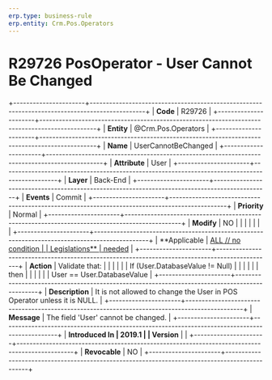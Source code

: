 ```yaml
---
erp.type: business-rule
erp.entity: Crm.Pos.Operators
---
```


# R29726 PosOperator - User Cannot Be Changed
+----------------------+-----------------------------------------------------------------------------------------------+
| **Code**             | R29726                                                                                        |
+----------------------+-----------------------------------------------------------------------------------------------+
| **Entity**           | @Crm.Pos.Operators                                                                                   |
+----------------------+-----------------------------------------------------------------------------------------------+
| **Name**             | UserCannotBeChanged                                                                           |
+----------------------+-----------------------------------------------------------------------------------------------+
| **Attribute**        | User                                                                                          |
+----------------------+-----------------------------------------------------------------------------------------------+
| **Layer**            | Back-End                                                                                      |
+----------------------+-----------------------------------------------------------------------------------------------+
| **Events**           | Commit                                                                                        |
+----------------------+-----------------------------------------------------------------------------------------------+
| **Priority**         | Normal                                                                                        |
+----------------------+-----------------------------------------------------------------------------------------------+
| **Modify**           | NO                                                                                            |
|                      |                                                                                               |
|                      |                                                                                               |
+----------------------+-----------------------------------------------------------------------------------------------+
| **Applicable         | [ALL // no condition                                                                          |
| Legislations**       | needed](https://confluence.erp.net/display/techdoc/Country+Specific+Functionality)            |
+----------------------+-----------------------------------------------------------------------------------------------+
| **Action**           | Validate that:                                                                                |
|                      |                                                                                               |
|                      | If (User.DatabaseValue != Null)                                                               |
|                      |                                                                                               |
|                      | then                                                                                          |
|                      |                                                                                               |
|                      | User == User.DatabaseValue                                                                    |
+----------------------+-----------------------------------------------------------------------------------------------+
| **Description**      | It is not allowed to change the User in POS Operator unless it is NULL.                       |
+----------------------+-----------------------------------------------------------------------------------------------+
| **Message**          | The field \'User\' cannot be changed.                                                         |
+----------------------+-----------------------------------------------------------------------------------------------+
| **Introduced In      | 2019.1                                                                                        |
| Version**            |                                                                                               |
+----------------------+-----------------------------------------------------------------------------------------------+
| **Revocable**        | NO                                                                                            |
+----------------------+-----------------------------------------------------------------------------------------------+

  

  

  
